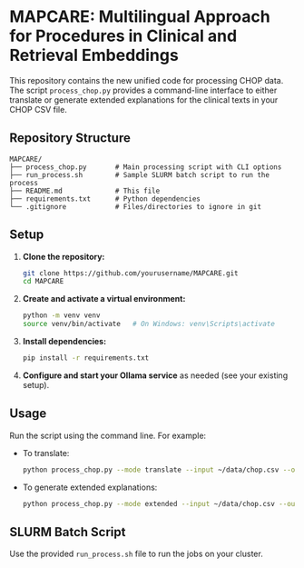 # MAPCARE: Multilingual Approach for Procedures in Clinical and Retrieval Embeddings

This repository contains the new unified code for processing CHOP data. The script `process_chop.py` provides a command-line interface to either translate or generate extended explanations for the clinical texts in your CHOP CSV file.

## Repository Structure

```
MAPCARE/
├── process_chop.py       # Main processing script with CLI options
├── run_process.sh        # Sample SLURM batch script to run the process
├── README.md             # This file
├── requirements.txt      # Python dependencies
└── .gitignore            # Files/directories to ignore in git
```

## Setup

1. **Clone the repository:**
   ```bash
   git clone https://github.com/yourusername/MAPCARE.git
   cd MAPCARE
   ```

2. **Create and activate a virtual environment:**
   ```bash
   python -m venv venv
   source venv/bin/activate   # On Windows: venv\Scripts\activate
   ```

3. **Install dependencies:**
   ```bash
   pip install -r requirements.txt
   ```

4. **Configure and start your Ollama service** as needed (see your existing setup).

## Usage

Run the script using the command line. For example:

- To translate:
  ```bash
  python process_chop.py --mode translate --input ~/data/chop.csv --output ~/outputs/translated.csv
  ```

- To generate extended explanations:
  ```bash
  python process_chop.py --mode extended --input ~/data/chop.csv --output ~/outputs/extended.csv
  ```

## SLURM Batch Script

Use the provided `run_process.sh` file to run the jobs on your cluster.
